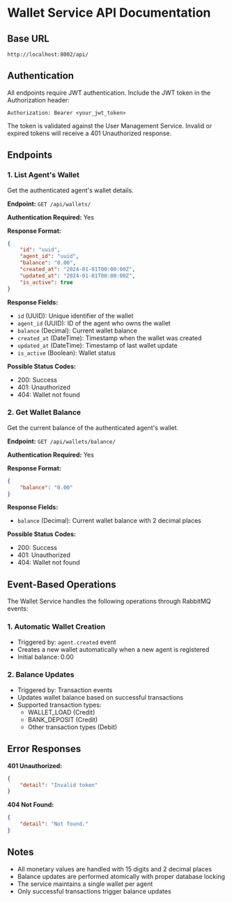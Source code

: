 # Wallet Service API Documentation

## Base URL
```
http://localhost:8002/api/
```

## Authentication
All endpoints require JWT authentication. Include the JWT token in the Authorization header:
```
Authorization: Bearer <your_jwt_token>
```

The token is validated against the User Management Service. Invalid or expired tokens will receive a 401 Unauthorized response.

## Endpoints

### 1. List Agent's Wallet
Get the authenticated agent's wallet details.

**Endpoint:** `GET /api/wallets/`

**Authentication Required:** Yes

**Response Format:**
```json
{
    "id": "uuid",
    "agent_id": "uuid",
    "balance": "0.00",
    "created_at": "2024-01-01T00:00:00Z",
    "updated_at": "2024-01-01T00:00:00Z",
    "is_active": true
}
```

**Response Fields:**
- `id` (UUID): Unique identifier of the wallet
- `agent_id` (UUID): ID of the agent who owns the wallet
- `balance` (Decimal): Current wallet balance
- `created_at` (DateTime): Timestamp when the wallet was created
- `updated_at` (DateTime): Timestamp of last wallet update
- `is_active` (Boolean): Wallet status

**Possible Status Codes:**
- 200: Success
- 401: Unauthorized
- 404: Wallet not found

### 2. Get Wallet Balance
Get the current balance of the authenticated agent's wallet.

**Endpoint:** `GET /api/wallets/balance/`

**Authentication Required:** Yes

**Response Format:**
```json
{
    "balance": "0.00"
}
```

**Response Fields:**
- `balance` (Decimal): Current wallet balance with 2 decimal places

**Possible Status Codes:**
- 200: Success
- 401: Unauthorized
- 404: Wallet not found

## Event-Based Operations

The Wallet Service handles the following operations through RabbitMQ events:

### 1. Automatic Wallet Creation
- Triggered by: `agent.created` event
- Creates a new wallet automatically when a new agent is registered
- Initial balance: 0.00

### 2. Balance Updates
- Triggered by: Transaction events
- Updates wallet balance based on successful transactions
- Supported transaction types:
  - WALLET_LOAD (Credit)
  - BANK_DEPOSIT (Credit)
  - Other transaction types (Debit)

## Error Responses

**401 Unauthorized:**
```json
{
    "detail": "Invalid token"
}
```

**404 Not Found:**
```json
{
    "detail": "Not found."
}
```

## Notes
- All monetary values are handled with 15 digits and 2 decimal places
- Balance updates are performed atomically with proper database locking
- The service maintains a single wallet per agent
- Only successful transactions trigger balance updates 